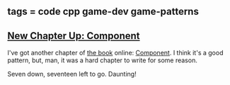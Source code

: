 tags = code cpp game-dev game-patterns
---

## [New Chapter Up: Component](http://journal.stuffwithstuff.com/2010/02/17/new-chapter-up-component/ "New Chapter Up: Component")

I've got another chapter of [the book](http://gameprogrammingpatterns.com/) online: [Component](http://gameprogrammingpatterns.com/component.html). I think
it's a good pattern, but, man, it was a hard chapter to write for some reason.


Seven down, seventeen left to go. Daunting!
